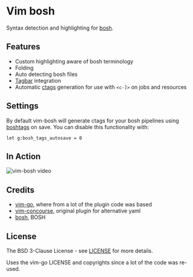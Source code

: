 # Vim bosh

Syntax detection and highlighting for [bosh](http://bosh.io).

## Features

* Custom highlighting aware of bosh terminology
* Folding
* Auto detecting bosh files
* [Tagbar](https://raw.githubusercontent.com/luan/boshtags/master/screenshots/screenshot-01.png) integration
* Automatic [ctags](http://ctags.sourceforge.net/) generation for use with `<c-]>` on jobs and resources

## Settings

By default vim-bosh will generate ctags for your bosh pipelines using [boshtags](http://github.com/luan/boshtags) on save.
You can disable this functionality with:
```vim
let g:bosh_tags_autosave = 0
```

## In Action

![vim-bosh video](https://raw.githubusercontent.com/luan/vim-bosh/master/screenshots/video-01.gif)

## Credits

* [vim-go](https://github.com/fatih/vim-go), where from a lot of the plugin code was based
* [vim-concourse](https://github.com/luan/vim-concourse), original plugin for alternative yaml
* [bosh](http://bosh.io), BOSH

## License

The BSD 3-Clause License - see [LICENSE](LICENSE) for more details.

Uses the vim-go LICENSE and copyrights since a lot of the code was re-used.


